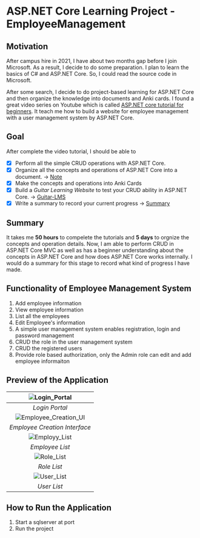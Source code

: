 # ASP.NET Core Learning Project - EmployeeManagement
## Motivation
After campus hire in 2021, I have about two months gap before I join Microsoft. As a result, I decide to do some preparation. I plan to learn the basics of C# and ASP.NET Core. So, I could read the source code in Microsoft. 

After some search, I decide to do project-based learning for ASP.NET Core and then organize the knowledge into documents and Anki cards. I found a great video series on Youtube which is called [ASP.NET core tutorial for beginners](https://www.youtube.com/watch?v=4IgC2Q5-yDE&list=PL6n9fhu94yhVkdrusLaQsfERmL_Jh4XmU&index=1). It teach me how to build a website for employee management with a user management system by ASP.NET Core. 

## Goal
After complete the video tutorial, I should be able to 
- [X] Perform all the simple CRUD operations with ASP.NET Core. 
- [X] Organize all the concepts and operations of ASP.NET Core into a document. -> [Note](https://github.com/BeginnerRudy/C.Sharp-Based-Stuff/blob/main/ASP.NET-Core/ASP.NET-Core-Note.md)
- [X] Make the concepts and operations into Anki Cards
- [X] Build a _Guitar Learning Website_ to test your CRUD ability in ASP.NET Core. -> [Guitar-LMS](https://github.com/BeginnerRudy/ASP.NET-Core-Learning-Guitar_LMS)
- [X] Write a summary to record your current progress -> [Summary](https://github.com/BeginnerRudy/C.Sharp-Based-Stuff/blob/main/ASP.NET-Core/_ASP.Net-Core-Summary.md)

## Summary
It takes me **50 hours** to compelete the tutorials and **5 days** to orgnize the concepts and operation details. Now, I am able to perform CRUD in ASP.NET Core MVC as well as has a beginner understanding about the concepts in ASP.NET Core and how does ASP.NET Core works internally. I would do a summary for this stage to record what kind of progress I have made. 

## Functionality of Employee Management System
1. Add employee information
2. View employee information
3. List all the employees
4. Edit Employee's information
5. A simple user management system enables registration, login and password management
6. CRUD the role in the user management system
7. CRUD the registered users
8. Provide role based authorization, only the Admin role can edit and add employee informaiton

## Preview of the Application
| ![Login_Portal](https://user-images.githubusercontent.com/36201915/145802728-aac650ac-af7f-4df9-9314-5ed890f237d0.png) | 
|:--:| 
| *Login Portal* |
|![Employee_Creation_UI](https://user-images.githubusercontent.com/36201915/145803193-f8d359fd-1cc4-4702-b5b2-4892b6b06a19.png)|
|*Employee Creation Interface*|
|![Employy_List](https://user-images.githubusercontent.com/36201915/145802936-d368b32c-e4d3-4e83-814b-7006d1807992.png)|
|*Employee List*|
|![Role_List](https://user-images.githubusercontent.com/36201915/145803251-5585dd8a-7ff6-4ca6-bb95-ce85862e6180.png)|
|*Role List*|
|![User_List](https://user-images.githubusercontent.com/36201915/145803575-b0538da5-4201-431a-99b3-73635ddb2fcf.png)|
|*User List*|

## How to Run the Application
1. Start a sqlserver at port 
2. Run the project
